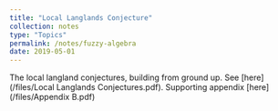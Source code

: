 ```yaml
---
title: "Local Langlands Conjecture"
collection: notes
type: "Topics"
permalink: /notes/fuzzy-algebra
date: 2019-05-01
---
```


The local langland conjectures, building from ground up. See [here](/files/Local Langlands Conjectures.pdf). Supporting appendix [here](/files/Appendix B.pdf)
